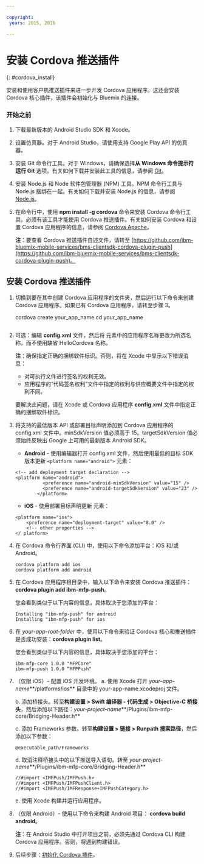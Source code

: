 ```yaml
---

copyright:
 years: 2015, 2016

---
```


# 安装 Cordova 推送插件
{: #cordova_install}

安装和使用客户机推送插件来进一步开发 Cordova 应用程序。这还会安装 Cordova 核心插件，该插件会初始化与 Bluemix 的连接。

### 开始之前

1. 下载最新版本的 Android Studio SDK 和 Xcode。
1. 设置仿真器。对于 Android Studio，请使用支持 Google Play API 的仿真器。
1. 安装 Git 命令行工具。对于 Windows，请确保选择**从 Windows 命令提示符运行 Git** 选项。有关如何下载并安装此工具的信息，请参阅 [Git](https://git-scm.com/downloads)。

1. 安装 Node.js 和 Node 软件包管理器 (NPM) 工具。NPM 命令行工具与 Node.js 捆绑在一起。有关如何下载并安装 Node.js 的信息，请参阅 [Node.js](https://nodejs.org/en/download/)。
1. 在命令行中，使用 **npm install -g cordova** 命令来安装 Cordova 命令行工具。必须有该工具才能使用 Cordova 推送插件。有关如何安装 Cordova 和设置 Cordova 应用程序的信息，请参阅 [Cordova Apache](https://cordova.apache.org/#getstarted)。

	**注**：要查看 Cordova 推送插件自述文件，请转至 [https://github.com/ibm-bluemix-mobile-services/bms-clientsdk-cordova-plugin-push](https://github.com/ibm-bluemix-mobile-services/bms-clientsdk-cordova-plugin-push)。


## 安装 Cordova 推送插件
1. 切换到要在其中创建 Cordova 应用程序的文件夹，然后运行以下命令来创建 Cordova 应用程序。如果已有 Cordova 应用程序，请转至步骤 3。


	cordova create your_app_name
	cd your_app_name
	```
1. 可选：编辑 **config.xml** 文件，然后将 <name> 元素中的应用程序名称更改为所选名称，而不使用缺省 HelloCordova 名称。

	**注**：确保指定正确的捆绑软件标识。否则，将在 Xcode 中显示以下错误消息：
	* 对可执行文件进行签名的权利无效。
	* 应用程序的“代码签名权利”文件中指定的权利与供应概要文件中指定的权利不同。

	要解决此问题，请在 Xcode 或 Cordova 应用程序 **config.xml** 文件中指定正确的捆绑软件标识。

1. 将支持的最低版本 API 或部署目标声明添加到 Cordova 应用程序的 config.xml 文件中。minSdkVersion 值必须高于 15。targetSdkVersion 值必须始终反映出 Google 上可用的最新版本 Android SDK。
	* **Android** - 使用编辑器打开 config.xml 文件，然后使用最低的目标 SDK 版本更新
```<platform name="android">``` 元素：

	```
	<!-- add deployment target declaration -->
	<platform name="android">  
			  <preference name="android-minSdkVersion" value="15" />
			  <preference name="android-targetSdkVersion" value="23" />
			</platform>
	```
   * **iOS** - 使用部署目标声明更新 <platform name="ios"> 元素：

	```
	<platform name="ios">
	    <preference name="deployment-target" value="8.0" />
	    <!-- other properties -->
	</ platform>
	```

1. 在 Cordova 命令行界面 (CLI) 中，使用以下命令添加平台：iOS 和/或 Android。

	```
	cordova platform add ios
	cordova platform add android
	```
1. 在 Cordova 应用程序根目录中，输入以下命令来安装 Cordova 推送插件：**cordova plugin add ibm-mfp-push**。

	您会看到类似于以下内容的信息，具体取决于您添加的平台：

	```
	Installing "ibm-mfp-push" for android
	Installing "ibm-mfp-push" for ios
	```
1. 在 *your-app-root-folder* 中，使用以下命令来验证 Cordova 核心和推送插件是否成功安装：**cordova plugin list**。

	您会看到类似于以下内容的信息，具体取决于您添加的平台：

	```
	ibm-mfp-core 1.0.0 "MFPCore"
	ibm-mfp-push 1.0.0 “MFPPush"
	```
1. （仅限 iOS）- 配置 iOS 开发环境。
	a. 使用 Xcode 打开 *your-app-name***/platforms/ios** 目录中的 your-app-name.xcodeproj 文件。

	b. 添加桥接头。转至**构建设置 > Swift 编译器 - 代码生成 > Objective-C 桥接头**，然后添加以下路径：*your-project-name***/Plugins/ibm-mfp-core/Bridging-Header.h**

	c. 添加 Frameworks 参数。转至**构建设置 > 链接 > Runpath 搜索路径**，然后添加以下参数：
	```
	@executable_path/Frameworks
	```
	d. 取消注释桥接头中的以下推送导入语句。转至 *your-project-name***/Plugins/ibm-mfp-core/Bridging-Header.h**

	```
	//#import <IMFPush/IMFPush.h>
	//#import <IMFPush/IMFPushClient.h>
	//#import <IMFPush/IMFResponse+IMFPushCategory.h>
	```
	e. 使用 Xcode 构建并运行应用程序。
1. （仅限 Android）- 使用以下命令来构建 Android 项目：
**cordova build android**。

	**注**：在 Android Studio 中打开项目之前，必须先通过 Cordova CLI 构建 Cordova 应用程序。否则，将遇到构建错误。

1. 后续步骤：[初始化 Cordova 插件](t_cordova_initalize.html)。
